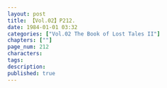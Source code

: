 ```yaml
---
layout: post
title: 【Vol.02】P212.
date: 1984-01-01 03:32
categories: ["Vol.02 The Book of Lost Tales II"]
chapters: [""]
page_num: 212
characters: 
tags: 
description: 
published: true
---
```


